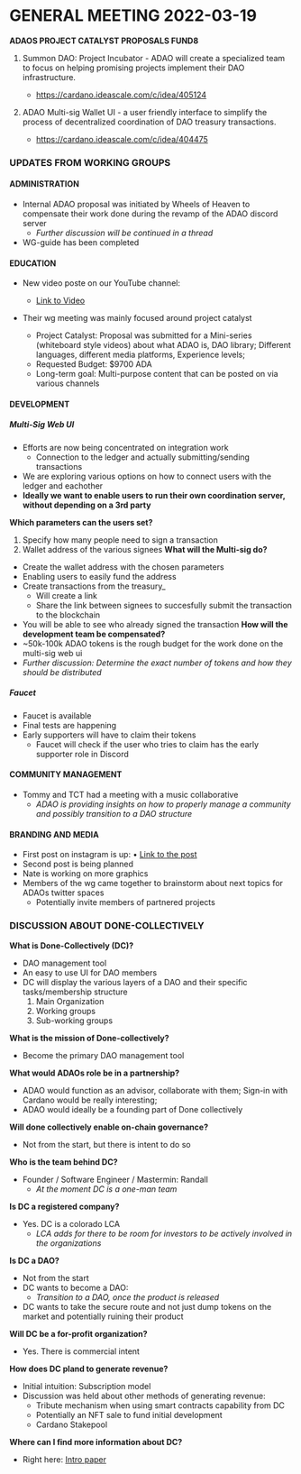 # GENERAL MEETING 2022-03-19

**ADAOS PROJECT CATALYST PROPOSALS FUND8**
1. Summon DAO: Project Incubator - ADAO will create a specialized team to focus on helping promising projects implement their DAO infrastructure. 
     - https://cardano.ideascale.com/c/idea/405124 

2. ADAO Multi-sig Wallet UI - a user friendly interface to simplify the process of decentralized coordination of DAO treasury transactions. 
     - https://cardano.ideascale.com/c/idea/404475 

### UPDATES FROM WORKING GROUPS

#### ADMINISTRATION

- Internal ADAO proposal was initiated by Wheels of Heaven to compensate their work done during the revamp of the ADAO discord server
  - _Further discussion will be continued in a thread_
- WG-guide has been completed


#### EDUCATION

* New video poste on our YouTube channel:
  * [Link to Video](https://youtu.be/O1ISX0pWuVI)  
	
* Their wg meeting was mainly focused around project catalyst
	- Project Catalyst: Proposal was submitted for a Mini-series (whiteboard style videos) about what ADAO is, DAO library; Different languages, different media platforms, Experience levels; 
	- Requested Budget: $9700 ADA
	- Long-term goal: Multi-purpose content that can be posted on via various channels

#### DEVELOPMENT 

##### Multi-Sig Web UI
- Efforts are now being concentrated on integration work
  - Connection to the ledger and actually submitting/sending transactions
- We are exploring various options on how to connect users with the ledger and eachother
- **Ideally we want to enable users to run their own coordination server, without depending on a 3rd party**

**Which parameters can the users set?**
  1. Specify how many people need to sign a transaction
  2. Wallet address of the various signees
**What will the Multi-sig do?**
  - Create the wallet address with the chosen parameters
  - Enabling users to easily fund the address
  - Create transactions from the treasury_ 
    - Will create a link
    - Share the link between signees to succesfully submit the transaction to the blockchain
  - You will be able to see who already signed the transaction
**How will the development team be compensated?**
-   ~50k-100k  ADAO tokens is the rough budget for the work done on the multi-sig web ui
  - _Further discussion: Determine the exact number of tokens and how they should be distributed_
##### Faucet
- Faucet is available
- Final tests are happening
- Early supporters will have to claim their tokens
  - Faucet will check if the user who tries to claim has the early supporter role in Discord
		
#### COMMUNITY MANAGEMENT

- Tommy and TCT had a meeting with a music collaborative
	- _ADAO is providing insights on how to properly manage a community and possibly transition to a DAO structure_

#### BRANDING AND MEDIA

- First post on instagram is up:
	• [Link to the post](https://www.instagram.com/p/CbS3BieOtuL/?utm_medium=copy_link)
- Second post is being planned
- Nate is working on more graphics
- Members of the wg came together to brainstorm about next topics for ADAOs twitter spaces
	- Potentially invite members of partnered projects
	

### DISCUSSION ABOUT DONE-COLLECTIVELY

**What is Done-Collectively (DC)?**
- DAO management tool
- An easy to use UI for DAO members
- DC will display the various layers of a DAO and their specific tasks/membership structure 
  1. Main Organization
	2. Working groups
  3. Sub-working groups
		
**What is the mission of Done-collectively?**
- Become the primary DAO management tool

**What would ADAOs role be in a partnership?**
- ADAO would function as an advisor, collaborate with them; Sign-in with Cardano would be really interesting; 
- ADAO would ideally be a founding part of Done collectively

**Will done collectively enable on-chain governance?**
- Not from the start, but there is intent to do so

**Who is the team behind DC?**
- Founder / Software Engineer / Mastermin: Randall
  - _At the moment DC is a one-man team_
 
**Is DC a registered company?**
- Yes. DC is a colorado LCA
  - _LCA adds for there to be room for investors to be  actively involved in the organizations_
  
**Is DC a DAO?**
- Not from the start
- DC wants to become a DAO:
  - _Transition to a DAO, once the product is released_
- DC wants to take the secure route and not just dump tokens on the market and potentially ruining their product
  
**Will DC be a for-profit organization?**
* Yes. There is commercial intent

**How does DC pland to generate revenue?**
* Initial intuition:  Subscription model
* Discussion was held about other methods of generating revenue:
    - Tribute mechanism when using smart contracts capability from DC
    - Potentially an NFT sale to fund initial development
    - Cardano Stakepool
    
**Where can I find more information about DC?**
- Right here: [Intro paper](https://drive.google.com/drive/u/0/folders/1ASarfs9YaJYbORxMIDSC3I38nTrQc8IA)

